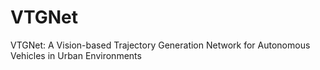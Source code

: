 # VTGNet
VTGNet: A Vision-based Trajectory Generation Network for Autonomous Vehicles in Urban Environments
